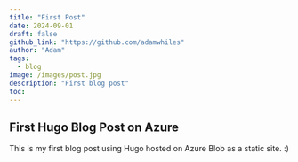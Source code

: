```yaml
---
title: "First Post"
date: 2024-09-01
draft: false
github_link: "https://github.com/adamwhiles"
author: "Adam"
tags:
  - blog
image: /images/post.jpg
description: "First blog post"
toc:
---
```


## First Hugo Blog Post on Azure
This is my first blog post using Hugo hosted on Azure Blob as a static site. :)